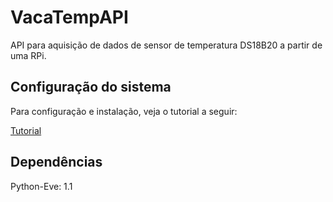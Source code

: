 # VacaTempAPI

API para aquisição de dados de sensor de temperatura DS18B20 a partir de uma RPi.

## Configuração do sistema

Para configuração e instalação, veja o tutorial a seguir:

[Tutorial](https://medium.com/vacatronics/como-construir-uma-esta%C3%A7%C3%A3o-de-monitoramento-de-temperatura-com-raspberry-python-reactjs-4593fd661e7f)

## Dependências

Python-Eve: 1.1

